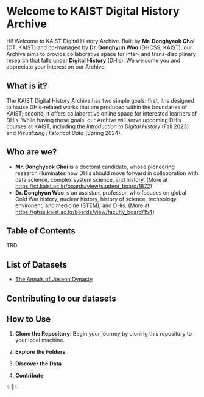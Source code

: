 # Welcome to KAIST Digital History Archive

<!-- 환영사 만들기 -->
Hi! Welcome to KAIST Digital History Archive. Built by **Mr. Donghyeok Choi** (CT, KAIST) and co-managed by **Dr. Donghyun Woo** (DHCSS, KAIST), our Archive aims to provide collaborative space for inter- and trans-disciplinary research that falls under **Digital History** (DHis). We welcome you and appreciate your interest on our Archive.

## What is it?

<!-- About 만들기 -->
<!-- 이 저장소의 목적, 만든 계기, 등등 -->

The KAIST Digital History Archive has two simple goals: first, it is designed to house DHis-related works that are produced within the boundaries of KAIST; second, it offers collaborative online space for interested learners of DHis. While having these goals, our Archive will serve upcoming DHis courses at KAIST, including the *Introduction to Digital History* (Fall 2023) and *Visualizing Historical Data* (Spring 2024).

## Who are we?

+ **Mr. Donghyeok Choi** is a doctoral candidate, whose pioneering research illuminates how DHis should move forward in collaboration with data science, complex system science, and history. (More at <https://ct.kaist.ac.kr/boards/view/student_board/1872>)  
+ **Dr. Donghyun Woo** is an assistant professor, who focuses on global Cold War history, nuclear history, history of science, technology, environent, and medicine (STEM), and DHis. (More at <https://ghss.kaist.ac.kr/boards/view/faculty_board/154>)

## Table of Contents
<!-- 목차 만들기 -->
TBD

## List of Datasets
 - [The Annals of Joseon Dynasty](./data/01ajd/README.md)

## Contributing to our datasets
<!-- 이 저장소에 기여하는 방법 -->

## How to Use
1. **Clone the Repository**: Begin your journey by cloning this repository to your local machine.

2. **Explore the Folders**

3. **Discover the Data**

4. **Contribute**

✨🌟✨
